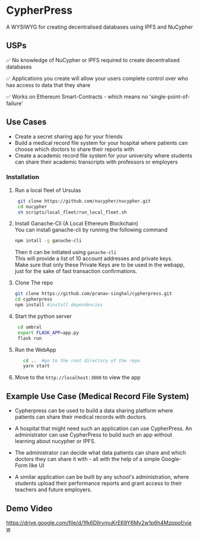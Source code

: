 # CypherPress

A WYSIWYG for creating decentralised databases using IPFS and NuCypher

## USPs

✅ No knowledge of NuCypher or IPFS required to create decentralised databases

✅ Applications you create will allow your users complete control over who has access to data that they share

✅ Works on Ethereum Smart-Contracts - which means no 'single-point-of-failure'
## Use Cases

- Create a secret sharing app for your friends
- Build a medical record file system for your hospital where patients can choose which doctors to share their reports with
- Create a academic record file system for your university where students can share their academic transcripts with professors or employers

### Installation

1. Run a local fleet of Ursulas

   ```bash
    git clone https://github.com/nucypher/nucypher.git
    cd nucypher
    sh scripts/local_fleet/run_local_fleet.sh

   ```

2. Install Ganache-Cli (A Local Ethereum Blockchain)<br>
   You can install ganache-cli by running the following command

   ```bash
   npm intall -g ganache-cli
   ```

   Then it can be initiated using `ganache-cli`<br>
   This will provide a list of 10 account addresses and private keys.<br>
   Make sure that only these Private Keys are to be used in the webapp, just for the
   sake of fast transaction confirmations.

3. Clone The repo

   ```bash
   git clone https://github.com/pranav-singhal/cypherpress.git
   cd cypherpress
   npm install #install dependencies

   ```

4. Start the python server

   ```bash
    cd umbral
    export FLASK_APP=app.py
    flask run

   ```

5. Run the WebApp

   ```bash
      cd ..  #go to the root directory of the repo
      yarn start
   ```

6. Move to the `http://localhost:3000` to view the app

## Example Use Case (Medical Record File System)

- Cypherpress can be used to build a data sharing platform where patients can share their medical records with doctors.

- A hospital that might need such an application can use CypherPress. An administrator can use CypherPress to build such an app without learning about nucypher or IPFS.
- The administrator can decide what data patients can share and which doctors they can share it with - all with the help of a simple Google-Form like UI


- A similar application can be built by any school's administration, where students upload their
    performance reports and grant access to their teachers and future employers.    
    
## Demo Video
https://drive.google.com/file/d/1fk6DllrvmuKrE69Y6My2w1p6h4Mzppof/view
